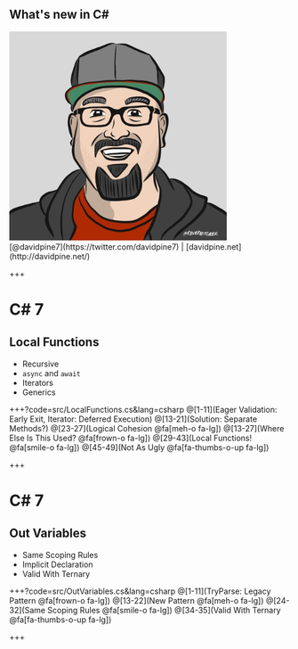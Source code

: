 ## <span>What's new in C#</span>
<img src="assets/me.jpg" height="375" />
<br />
[@davidpine7](https://twitter.com/davidpine7) | [davidpine.net](http://davidpine.net/)

+++

# C# 7
## Local Functions

- Recursive
- `async` and `await`
- Iterators
- Generics

+++?code=src/LocalFunctions.cs&lang=csharp
@[1-11](Eager Validation: Early Exit, Iterator: Deferred Execution)
@[13-21](Solution: Separate Methods?)
@[23-27](Logical Cohesion @fa[meh-o fa-lg])
@[13-27](Where Else Is This Used? @fa[frown-o fa-lg])
@[29-43](Local Functions! @fa[smile-o fa-lg])
@[45-49](Not As Ugly @fa[fa-thumbs-o-up fa-lg])

+++

# C# 7
## Out Variables

- Same Scoping Rules
- Implicit Declaration
- Valid With Ternary 

+++?code=src/OutVariables.cs&lang=csharp
@[1-11](TryParse: Legacy Pattern @fa[frown-o fa-lg])
@[13-22](New Pattern @fa[meh-o fa-lg])
@[24-32](Same Scoping Rules @fa[smile-o fa-lg])
@[34-35](Valid With Ternary @fa[fa-thumbs-o-up fa-lg])

+++
